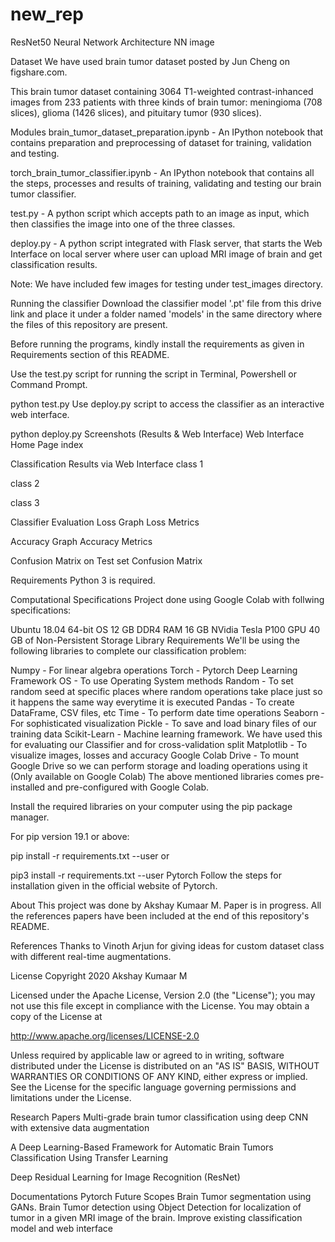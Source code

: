 # new_rep
ResNet50 Neural Network Architecture
NN image

Dataset
We have used brain tumor dataset posted by Jun Cheng on figshare.com.

This brain tumor dataset containing 3064 T1-weighted contrast-inhanced images from 233 patients with three kinds of brain tumor: meningioma (708 slices), glioma (1426 slices), and pituitary tumor (930 slices).

Modules
brain_tumor_dataset_preparation.ipynb - An IPython notebook that contains preparation and preprocessing of dataset for training, validation and testing.

torch_brain_tumor_classifier.ipynb - An IPython notebook that contains all the steps, processes and results of training, validating and testing our brain tumor classifier.

test.py - A python script which accepts path to an image as input, which then classifies the image into one of the three classes.

deploy.py - A python script integrated with Flask server, that starts the Web Interface on local server where user can upload MRI image of brain and get classification results.

Note: We have included few images for testing under test_images directory.

Running the classifier
Download the classifier model '.pt' file from this drive link and place it under a folder named 'models' in the same directory where the files of this repository are present.

Before running the programs, kindly install the requirements as given in Requirements section of this README.

Use the test.py script for running the script in Terminal, Powershell or Command Prompt.

python test.py
Use deploy.py script to access the classifier as an interactive web interface.

python deploy.py
Screenshots (Results & Web Interface)
Web Interface
Home Page
index

Classification Results via Web Interface
class 1

class 2

class 3

Classifier Evaluation
Loss Graph
Loss Metrics

Accuracy Graph
Accuracy Metrics

Confusion Matrix on Test set
Confusion Matrix

Requirements
Python 3 is required.

Computational Specifications
Project done using Google Colab with follwing specifications:

Ubuntu 18.04 64-bit OS
12 GB DDR4 RAM
16 GB NVidia Tesla P100 GPU
40 GB of Non-Persistent Storage
Library Requirements
We'll be using the following libraries to complete our classification problem:

Numpy - For linear algebra operations
Torch - Pytorch Deep Learning Framework
OS - To use Operating System methods
Random - To set random seed at specific places where random operations take place just so it happens the same way everytime it is executed
Pandas - To create DataFrame, CSV files, etc
Time - To perform date time operations
Seaborn - For sophisticated visualization
Pickle - To save and load binary files of our training data
Scikit-Learn - Machine learning framework. We have used this for evaluating our Classifier and for cross-validation split
Matplotlib - To visualize images, losses and accuracy
Google Colab Drive - To mount Google Drive so we can perform storage and loading operations using it (Only available on Google Colab)
The above mentioned libraries comes pre-installed and pre-configured with Google Colab.

Install the required libraries on your computer using the pip package manager.

For pip version 19.1 or above:

pip install -r requirements.txt --user
or

pip3 install -r requirements.txt --user
Pytorch
Follow the steps for installation given in the official website of Pytorch.

About
This project was done by Akshay Kumaar M. Paper is in progress. All the references papers have been included at the end of this repository's README.

References
Thanks to Vinoth Arjun for giving ideas for custom dataset class with different real-time augmentations.

License
Copyright 2020 Akshay Kumaar M

Licensed under the Apache License, Version 2.0 (the "License"); you may not use this file except in compliance with the License. You may obtain a copy of the License at

http://www.apache.org/licenses/LICENSE-2.0

Unless required by applicable law or agreed to in writing, software distributed under the License is distributed on an "AS IS" BASIS, WITHOUT WARRANTIES OR CONDITIONS OF ANY KIND, either express or implied. See the License for the specific language governing permissions and limitations under the License.

Research Papers
Multi-grade brain tumor classification using deep CNN with extensive data augmentation

A Deep Learning-Based Framework for Automatic Brain Tumors Classification Using Transfer Learning

Deep Residual Learning for Image Recognition (ResNet)

Documentations
Pytorch
Future Scopes
Brain Tumor segmentation using GANs.
Brain Tumor detection using Object Detection for localization of tumor in a given MRI image of the brain.
Improve existing classification model and web interface

